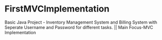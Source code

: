 # FirstMVCImplementation
Basic Java Project - Inventory Management System and Billing System with Seperate  Username and Password for different tasks. || Main Focus-MVC Implementation
